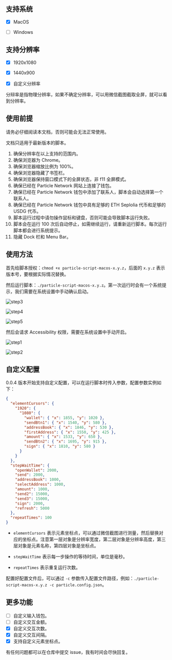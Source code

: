 ## 支持系统

- [x] MacOS

- [ ] Windows

## 支持分辨率

- [x] 1920x1080

- [x] 1440x900

- [x] 自定义分辨率

分辩率是指物理分辨率，如果不确定分辨率，可以用微信截图截取全屏，就可以看到分辨率。

## 使用前提

请务必仔细阅读本文档，否则可能会无法正常使用。

文档只适用于最新版本的脚本。

1. 确保分辨率在以上支持的范围内。
2. 确保浏览器为 Chrome。
3. 确保浏览器缩放比例为 100%。
4. 确保浏览器隐藏了书签栏。
5. 确保浏览器保持窗口模式下的全屏状态，非 f11 全屏模式。
6. 确保已经在 Particle Network 网站上连接了钱包。
7. 确保已经在 Particle Network 钱包中添加了联系人，脚本会自动选择第一个联系人。
8. 确保已经在 Particle Network 钱包中具有足够的 ETH Seplolia 代币和足够的 USDG 代币。
9. 脚本运行过程中请勿操作鼠标和键盘，否则可能会导致脚本运行失败。
10. 脚本会在运行 100 次后自动停止，如需继续运行，请重新运行脚本。每次运行脚本都会进行系统提示。
11. 隐藏 Dock 栏和 Menu Bar。

## 使用方法

首先给脚本授权：`chmod +x particle-script-macos-x.y.z`，后面的 `x.y.z` 表示版本号，要根据实际情况替换。

然后运行脚本：`./particle-script-macos-x.y.z`。第一次运行时会有一个系统提示，我们需要在系统设置中手动确认启动。

![step3](./images/3.jpg)

![step4](./images/4.jpg)

![step5](./images/5.jpg)

然后会请求 Accessibility 权限，需要在系统设置中手动开启。

![step1](./images/1.jpg)

![step2](./images/2.jpg)

## 自定义配置

0.0.4 版本开始支持自定义配置，可以在运行脚本时传入参数，配置参数实例如下：

```json
{
  "elementCursors": {
    "1920": {
      "1080": {
        "wallet": { "x": 1855, "y": 1020 },
        "sendBtn1": { "x": 1540, "y": 580 },
        "addressBook": { "x": 1846, "y": 530 },
        "firstAddress": { "x": 1550, "y": 425 },
        "amount": { "x": 1533, "y": 650 },
        "sendBtn2": { "x": 1695, "y": 915 },
        "sign": { "x": 1810, "y": 580 }
      }
    }
  },
  "stepWaitTime": {
    "openWallet": 2000,
    "send": 2000,
    "addressBook": 1000,
    "selectAddress": 1000,
    "amount": 1000,
    "send2": 15000,
    "send3": 15000,
    "sign": 2000,
    "refresh": 5000
  },
  "repeatTimes": 100
}
```

- `elementCursors` 表示元素坐标点，可以通过微信截图进行测量，然后替换对应的坐标点。注意第一层对象是分辨率宽度，第二层对象是分辨率高度，第三层对象是元素名称，第四层对象是坐标点。

- `stepWaitTime` 表示每一步操作的等待时间，单位是毫秒。

- `repeatTimes` 表示重复运行次数。

配置好配置文件后，可以通过 `-c` 参数传入配置文件路径，例如：`./particle-script-macos-x.y.z -c particle.config.json`。

## 更多功能

- [ ] 自定义输入钱包。
- [ ] 自定义交互金额。
- [x] 自定义交互次数。
- [x] 自定义交互间隔。
- [x] 支持自定义元素坐标点。

有任何问题都可以在仓库中提交 issue，我有时间会尽快回复。
